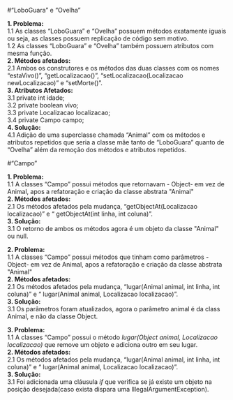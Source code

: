 #“LoboGuara” e “Ovelha”

**1. Problema:**   
1.1 As classes “LoboGuara” e “Ovelha” possuem métodos exatamente iguais ou seja, as classes possuem replicação de código sem motivo.  
1.2 As classes “LoboGuara” e “Ovelha” também possuem atributos com mesma função.  
**2. Métodos afetados:**  
2.1 Ambos os construtores e os métodos das duas classes com os nomes “estaVivo()”, “getLocalizacao()”, “setLocalizacao(Localizacao newLocalizacao)” e “setMorte()”.  
**3. Atributos Afetados:**  
3.1 private int idade;  
3.2 private boolean vivo;  
3.3 private Localizacao localizacao;  
3.4 private Campo campo;  
**4. Solução:**  
4.1 Adição de uma superclasse chamada “Animal” com os métodos e atributos repetidos que seria a classe mãe tanto de “LoboGuara” quanto de “Ovelha” além da remoção dos métodos e atributos repetidos.  
  
#“Campo”  

**1. Problema:**   
1.1 A classes “Campo” possui métodos que retornavam  - Object- em vez de Animal, apos a refatoração e criação da classe abstrata "Animal"  
**2. Métodos afetados:**  
2.1 Os métodos afetados pela mudança, “getObjectAt(Localizacao localizacao)” e “ getObjectAt(int linha, int coluna)”.  
**3. Solução:**  
3.1 O retorno de ambos os métodos agora é um objeto da classe "Animal" ou null.    

**2. Problema:**   
1.1 A classes “Campo” possui métodos que tinham como parâmetros - Object- em vez de Animal, apos a refatoração e criação da classe abstrata "Animal"  
**2. Métodos afetados:**  
2.1 Os métodos afetados pela mudança, “lugar(Animal animal, int linha, int coluna)” e “ lugar(Animal animal, Localizacao localizacao)”.  
**3. Solução:**  
3.1 Os parâmetros foram atualizados, agora o parâmetro animal é da class Animal, e não da classe Object.

**3. Problema:**   
1.1 A classes “Campo” possui o método *lugar(Object animal, Localizacao localizacao)* que remove um objeto e adiciona outro em seu lugar.  
**2. Métodos afetados:**  
2.1 Os métodos afetados pela mudança, “lugar(Animal animal, int linha, int coluna)” e “ lugar(Animal animal, Localizacao localizacao)”.  
**3. Solução:**  
3.1 Foi adicionada uma cláusula *if* que verifica se já existe um objeto na posição desejada(caso exista dispara uma IllegalArgumentException).
